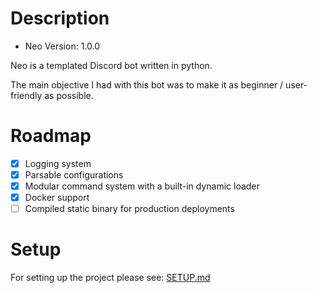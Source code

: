 # Description
- Neo Version: 1.0.0

Neo is a templated Discord bot written in python.

The main objective I had with this bot was to make it as beginner / user-friendly as possible.

# Roadmap
 * [x] Logging system
 * [x] Parsable configurations
 * [x] Modular command system with a built-in dynamic loader
 * [x] Docker support
 * [ ] Compiled static binary for production deployments

# Setup
For setting up the project please see: [SETUP.md](SETUP.md)